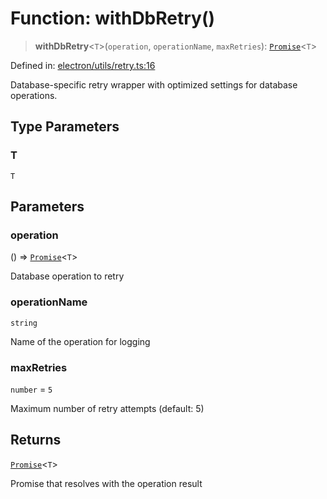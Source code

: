 # Function: withDbRetry()

> **withDbRetry**\<`T`\>(`operation`, `operationName`, `maxRetries`): [`Promise`](https://developer.mozilla.org/docs/Web/JavaScript/Reference/Global_Objects/Promise)\<`T`\>

Defined in: [electron/utils/retry.ts:16](https://github.com/Nick2bad4u/Uptime-Watcher/blob/dca5483e793478722cd3e6e125cafcec5fc771f0/electron/utils/retry.ts#L16)

Database-specific retry wrapper with optimized settings for database operations.

## Type Parameters

### T

`T`

## Parameters

### operation

() => [`Promise`](https://developer.mozilla.org/docs/Web/JavaScript/Reference/Global_Objects/Promise)\<`T`\>

Database operation to retry

### operationName

`string`

Name of the operation for logging

### maxRetries

`number` = `5`

Maximum number of retry attempts (default: 5)

## Returns

[`Promise`](https://developer.mozilla.org/docs/Web/JavaScript/Reference/Global_Objects/Promise)\<`T`\>

Promise that resolves with the operation result
